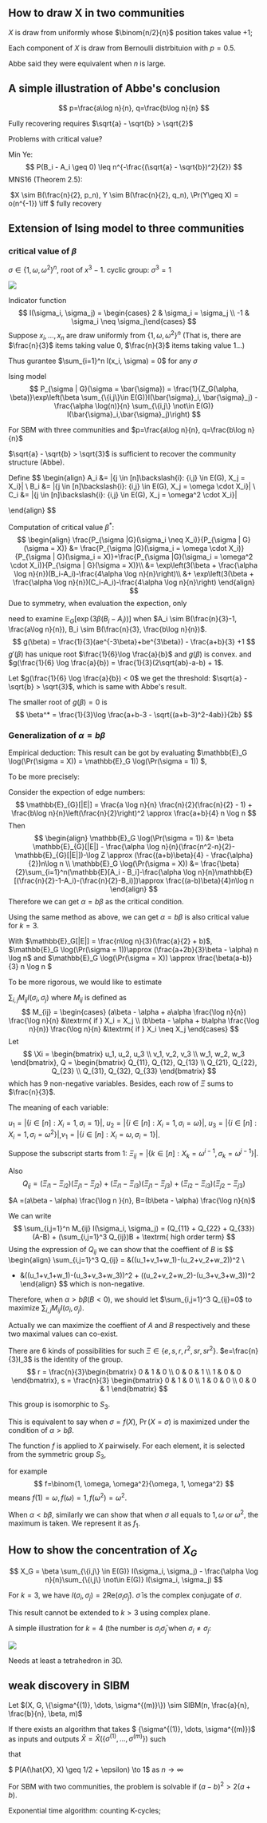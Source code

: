 ## How to draw X in two communities

$X$ is draw from uniformly whose $\binom{n/2}{n}$ position takes value $+1$;

Each component of $X$ is draw from Bernoulli distrbituion with $p=0.5$.

Abbe said they were equivalent when $n$ is large.

## A simple illustration of Abbe's conclusion

$$
p=\frac{a\log n}{n}, q=\frac{b\log n}{n}
$$

Fully recovering requires $\sqrt{a} - \sqrt{b} > \sqrt{2}$

Problems with critical value?

Min Ye:
$$
P(B_i - A_i \geq 0) \leq n^{-\frac{(\sqrt{a} - \sqrt{b})^2}{2}}
$$
MNS16 (Theorem 2.5):

​      $X \sim B(\frac{n}{2}, p_n), Y \sim B(\frac{n}{2}, q_n), \Pr(Y\geq X) = o(n^{-1}) \iff $ fully recovery

## Extension of Ising model to three communities

### critical value of $\beta$

$\sigma \in \{1,\omega,\omega^2 \}^n$, root of $x^3-1$. cyclic group: $\sigma^3=1$

![](./case3.png)

Indicator function
$$
I(\sigma_i, \sigma_j) = \begin{cases} 2 & \sigma_i = \sigma_j \\
-1 & \sigma_i \neq \sigma_j\end{cases}
$$
Suppose $x_i, \dots, x_n$ are draw uniformly from $\{1,\omega,\omega^2\}^n$ (That is, there are $\frac{n}{3}$ items taking value $0$, $\frac{n}{3}$ items taking value 1...)

Thus gurantee $\sum_{i=1}^n I(x_i, \sigma) = 0$ for any $\sigma$

Ising model
$$
P_{\sigma | G}(\sigma = \bar{\sigma}) = \frac{1}{Z_G(\alpha, \beta)}\exp\left(\beta \sum_{\{i,j\}\in E(G)}I(\bar{\sigma}_i, \bar{\sigma}_j) - \frac{\alpha \log(n)}{n} \sum_{\{i,j\} \not\in E(G)} I(\bar{\sigma}_i,\bar{\sigma}_j)\right)
$$




For SBM with three communities and $p=\frac{a\log n}{n}, q=\frac{b\log n}{n}$

  $\sqrt{a} - \sqrt{b} > \sqrt{3}$ is sufficient to recover the community structure (Abbe).

Define
$$
\begin{align}
A_i &= |\{j \in [n]\backslash\{i\}: \{i,j\} \in E(G), X_j = X_i\}| \\
B_i &= |\{j \in [n]\backslash\{i\}: \{i,j\} \in E(G), X_j = \omega \cdot X_i\}| \\
C_i &= |\{j \in [n]\backslash\{i\}: \{i,j\} \in E(G), X_j = \omega^2 \cdot X_i\}|

\end{align}
$$


Computation of critical value $\beta^*$:
$$
\begin{align}
\frac{P_{\sigma |G}(\sigma_i \neq X_i)}{P_{\sigma | G}(\sigma = X)} &=
\frac{P_{\sigma |G}(\sigma_i = \omega \cdot X_i)}{P_{\sigma | G}(\sigma_i = X)}+\frac{P_{\sigma |G}(\sigma_i = \omega^2 \cdot X_i)}{P_{\sigma | G}(\sigma = X)}\\
&= \exp\left(3(\beta + \frac{\alpha \log n}{n})(B_i-A_i)-\frac{4\alpha \log n}{n}\right)\\
&+ \exp\left(3(\beta + \frac{\alpha \log n}{n})(C_i-A_i)-\frac{4\alpha \log n}{n}\right)
\end{align}
$$
Due to symmetry, when evaluation the expection, only

need to examine $\mathbb{E}_G[\exp(3\beta (B_i - A_i))]$ when $A_i \sim B(\frac{n}{3}-1, \frac{a\log n}{n}), B_i \sim B(\frac{n}{3}, \frac{b\log n}{n})$.
$$
g(\beta) = \frac{1}{3}(ae^{-3\beta}+be^{3\beta}) - \frac{a+b}{3} +1
$$
$g'(\beta)$ has unique root $\frac{1}{6}\log \frac{a}{b}$ and $g(\beta)$ is convex. and $g(\frac{1}{6} \log \frac{a}{b}) = \frac{1}{3}(2\sqrt{ab}-a-b) + 1$.

Let $g(\frac{1}{6} \log \frac{a}{b}) < 0$ we get the threshold: $\sqrt{a} - \sqrt{b} > \sqrt{3}$, which is same with Abbe's result.

The smaller root of $g(\beta)=0$ is
$$
\beta^* = \frac{1}{3}\log \frac{a+b-3 - \sqrt{(a+b-3)^2-4ab}}{2b}
$$

### Generalization of $\alpha = b \beta$

Empirical deduction: This result can be got by evaluating $\mathbb{E}_G \log(\Pr(\sigma = X)) = \mathbb{E}_G \log(\Pr(\sigma = 1)) $,

To be more precisely:

Consider the expection of edge numbers: 
$$
\mathbb{E}_{G}[|E|] = \frac{a \log n}{n} \frac{n}{2}(\frac{n}{2} - 1) + \frac{b\log n}{n}\left(\frac{n}{2}\right)^2 \approx \frac{a+b}{4} n \log n
$$
Then 
$$
\begin{align}
\mathbb{E}_G \log(\Pr(\sigma = 1)) &= \beta \mathbb{E}_{G}[|E|] - \frac{\alpha \log n}{n}(\frac{n^2-n}{2}-\mathbb{E}_{G}[|E|])-\log Z \approx (\frac{(a+b)\beta}{4} - \frac{\alpha}{2})n\log n \\
\mathbb{E}_G \log(\Pr(\sigma = X)) &= \frac{\beta}{2}\sum_{i=1}^n(\mathbb{E}[A_i - B_i]-\frac{\alpha \log n}{n}\mathbb{E}[(\frac{n}{2}-1-A_i)-(\frac{n}{2}-B_i)])\approx \frac{(a-b)\beta}{4}n\log n
\end{align}
$$
Therefore we can get $\alpha = b \beta$ as the critical condition.

Using the same method as above, we can get $\alpha = b \beta$ is also critical value for $k=3$.

With $\mathbb{E}_G[|E|] = \frac{n\log n}{3}(\frac{a}{2} + b)$, $\mathbb{E}_G \log(\Pr(\sigma = 1))\approx (\frac{a+2b}{3}\beta - \alpha) n \log n$ and $\mathbb{E}_G \log(\Pr(\sigma = X)) \approx \frac{\beta(a-b)}{3} n \log n $

To be more rigorous, we would like to estimate

 $\sum_{i,j} M_{ij} I(\sigma_i, \sigma_j)$  where $M_{ij}$ is defined as
$$
M_{ij} =
\begin{cases}
(a\beta - \alpha + a\alpha \frac{\log n}{n}) \frac{\log n}{n} &\textrm{ if } X_i = X_j \\
(b\beta - \alpha + b\alpha \frac{\log n}{n}) \frac{\log n}{n} &\textrm{ if } X_i \neq X_j 
\end{cases}
$$
Let
$$
\Xi = \begin{bmatrix}
u_1, u_2, u_3 \\
v_1, v_2, v_3 \\
w_1, w_2, w_3
\end{bmatrix}, Q = \begin{bmatrix}
Q_{11}, Q_{12}, Q_{13} \\
Q_{21}, Q_{22}, Q_{23} \\
Q_{31}, Q_{32}, Q_{33}
\end{bmatrix}
$$
which has 9 non-negative variables. Besides, each row of $\Xi$ sums to $\frac{n}{3}$.

The meaning of each variable:

$u_1 = |\{i\in [n]: X_i =1, \sigma_i = 1\}|$, $u_2 = |\{i\in [n]: X_i =1, \sigma_i = \omega\}|$, $u_3 = |\{i\in [n]: X_i =1, \sigma_i = \omega^2\}|$,$v_1 = |\{i\in [n]: X_i =\omega, \sigma_i = 1\}|$.

Suppose the subscript starts from 1: $\Xi_{ij} = |\{k \in [n]: X_k = \omega^{i-1}, \sigma_k = \omega^{j-1}\}|$.

Also
$$
Q_{ij} = (\Xi_{i1} - \Xi_{i2})(\Xi_{j1} - \Xi_{j2}) + (\Xi_{i1} - \Xi_{i3})(\Xi_{j1} - \Xi_{j3}) + (\Xi_{i2} - \Xi_{i3})(\Xi_{j2} - \Xi_{j3})
$$


$A =(a\beta - \alpha) \frac{\log n }{n}, B=(b\beta - \alpha) \frac{\log n}{n}$

We can write
$$
\sum_{i,j=1}^n M_{ij} I(\sigma_i, \sigma_j) = (Q_{11} + Q_{22} + Q_{33})(A-B) + (\sum_{i,j=1}^3 Q_{ij})B + \textrm{ high order term}
$$
Using the expression of $Q_{ij}$ we can show that the coeffient of $B$ is
$$
\begin{align}
\sum_{i,j=1}^3 Q_{ij} = &((u_1+v_1+w_1)-(u_2+v_2+w_2))^2 \\
+ &((u_1+v_1+w_1)-(u_3+v_3+w_3))^2 + ((u_2+v_2+w_2)-(u_3+v_3+w_3))^2
\end{align}
$$
which is non-negative.

Therefore, when $\alpha > b \beta (B<0)$, we should let $\sum_{i,j=1}^3 Q_{ij}=0$ to maximize $\sum_{i,j} M_{ij} I(\sigma_i, \sigma_j)$.

Actually we can maximize the coeffient of $A$ and $B$ respectively and these two maximal values can co-exist.

There are 6 kinds of possibilities for such $\Xi \in \{e, s, r, r^2, sr, sr^2\}$. $e=\frac{n}{3}I_3$ is the identity of the group.
$$
r = \frac{n}{3}\begin{bmatrix}
0 & 1 & 0 \\
0 & 0 & 1 \\
1 & 0 & 0
\end{bmatrix}, s = \frac{n}{3} \begin{bmatrix}
0 & 1 & 0 \\
1 & 0 & 0 \\
0 & 0 & 1
\end{bmatrix}
$$


This group is isomorphic to $S_3$.

This is equivalent to say when $\sigma  = f(X)$, $\Pr(X=\sigma)$ is maximized under the condition of $\alpha > b \beta$.

The function $f$ is applied to $X$ pairwisely. For each element, it is selected from the symmetric group $S_3$,

for example
$$
f=\binom{1, \omega, \omega^2}{\omega, 1, \omega^2}
$$
means $f(1) = \omega, f(\omega)=1, f(\omega^2) = \omega^2$.

When $\alpha < b \beta$, similarly we can show that when $\sigma$ all equals to $1, \omega$ or $\omega^2$, the maximum is taken. We represent it as $f_1$.

## How to show the concentration of $X_G$

$$
X_G = \beta \sum_{\{i,j\} \in E(G)} I(\sigma_i, \sigma_j) - \frac{\alpha \log n}{n}\sum_{\{i,j\} \not\in E(G)} I(\sigma_i, \sigma_j)
$$

For $k=3$, we have $I(\sigma_i, \sigma_j) = 2 \mathrm{Re}(\sigma_i \bar{\sigma}_j)$. $\bar{\sigma}$ is the complex conjugate of $\sigma$. 

This result cannot be extended to $k>3$ using complex plane.

A simple illustration for $k=4$ (the number is $\sigma_i \bar{\sigma}_j$ when $\sigma_i \neq \sigma_j$:

![](./impossible_4.svg)

Needs at least a tetrahedron in 3D.

## weak discovery in SIBM

Let $(X, G, \{\sigma^{(1)}, \dots, \sigma^{(m)}\}) \sim SIBM(n, \frac{a}{n}, \frac{b}{n}, \beta, m)$

If there exists an algorithm that takes $ \{\sigma^{(1)}, \dots, \sigma^{(m)}\}$ as inputs and outputs $\hat{X} =\hat{X}( \{\sigma^{(1)}, \dots, \sigma^{(m)}\})$ such

that

$ P(A(\hat{X}, X) \geq 1/2 + \epsilon)  \to 1$ as $n \to \infty$

For SBM with two communities, the problem is solvable if $(a-b)^2 > 2(a+b)$.

Exponential time algorithm: counting K-cycles;

